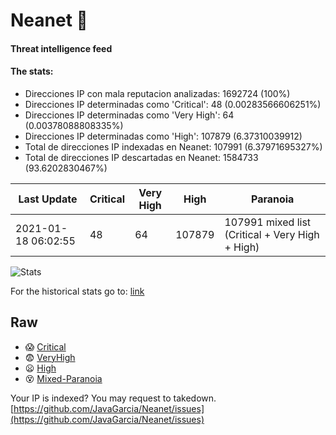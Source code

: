 # Neanet :hocho:
#### Threat intelligence feed
#### The stats:

- Direcciones IP con mala reputacion analizadas: 1692724 (100%)
- Direcciones IP determinadas como 'Critical':  48 (0.00283566606251%)
- Direcciones IP determinadas como 'Very High':  64 (0.00378088808335%)
- Direcciones IP determinadas como 'High':  107879 (6.37310039912)
- Total de direcciones IP indexadas en Neanet:  107991 (6.37971695327%)
- Total de direcciones IP descartadas en Neanet:  1584733 (93.6202830467%)

| Last Update | Critical | Very High | High | Paranoia |
| --- | --- | --- | --- | --- |
| 2021-01-18 06:02:55 | 48 | 64 | 107879 | 107991 mixed list (Critical + Very High + High)|

![Stats](https://docs.google.com/spreadsheets/d/e/2PACX-1vSnaNMIXVabIpDJjufMlzH7poXnshF3mgd8Is1g9ytUEzVsP5my4Trn8f-xkoLLQ38xpL3HtmUexLo6/pubchart?oid=501124687&format=image)

For the historical stats go to: [link](/stats.csv)
## Raw
- :scream: [Critical](https://raw.githubusercontent.com/JavaGarcia/Neanet/master/blacklists/neanet_critical.txt)
- :fearful: [VeryHigh](https://raw.githubusercontent.com/JavaGarcia/Neanet/master/blacklists/neanet_veryHigh.txtt)
- :frowning: [High](https://raw.githubusercontent.com/JavaGarcia/Neanet/master/blacklists/neanet_high.txt)
- :dizzy_face: [Mixed-Paranoia](https://raw.githubusercontent.com/JavaGarcia/Neanet/master/blacklists/neanet_all.txt)


Your IP is indexed? You may request to takedown. [https://github.com/JavaGarcia/Neanet/issues](https://github.com/JavaGarcia/Neanet/issues)



























































































































































































































































































































































































































































































































































































































































































































































































































































































































































































































































































































































































































































































































































































































































































































































































































































































































































































































































































































































































































































































































































































































































































































































































































































































































































































































































































































































































































































































































































































































































































































































































































































































































































































































































































































































































































































































































